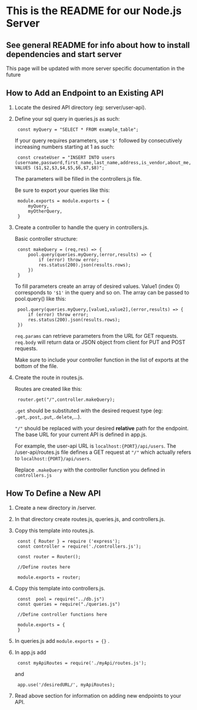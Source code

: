 # This is the README for our Node.js Server
## See general README for info about how to install dependencies and start server
This page will be updated with more server specific documentation in the future

## How to Add an Endpoint to an Existing API
1) Locate the desired API directory (eg: server/user-api).
2) Define your sql query in queries.js as such:

        const myQuery = "SELECT * FROM example_table";

    If your query requires parameters, use `'$'` followed by consecutively increasing numbers starting at 1 as such:

        const createUser = "INSERT INTO users (username,password,first_name,last_name,address,is_vendor,about_me,email) VALUES ($1,$2,$3,$4,$5,$6,$7,$8)";
    
    The parameters will be filled in the controllers.js file.
    
    Be sure to export your queries like this:

        module.exports = module.exports = {
            myQuery,
            myOtherQuery,
        }
3) Create a controller to handle the query in controllers.js.
    
    Basic controller structure:
        
        const makeQuery = (req,res) => {
            pool.query(queries.myQuery,(error,results) => {
                if (error) throw error;
                res.status(200).json(results.rows);
            })
        }

    To fill parameters create an array of desired values. Value1 (index 0) corresponds to `'$1'` in the query and so on. The array can be passed to pool.query() like this:

        pool.query(queries.myQuery,[value1,value2],(error,results) => {
            if (error) throw error;
            res.status(200).json(results.rows);
        })

    `req.params` can retrieve parameters from the URL for GET requests. `req.body` will return data or JSON object from client for PUT and POST requests.

    Make sure to include your controller function in the list of exports at the bottom of the file.

4) Create the route in routes.js.

    Routes are created like this:

        router.get("/",controller.makeQuery);
    
    `.get` should be substituted with the desired request type (eg: `.get`,`.post`,`.put`,`.delete`,...).

    `"/"` should be replaced with your desired **relative** path for the endpoint. The base URL for your current API is defined in app.js. 
    
    For example, the user-api URL is `localhost:{PORT}/api/users`. The /user-api/routes.js file defines a GET request at `"/"` which actually refers to `localhost:{PORT}/api/users`.

    Replace `.makeQuery` with the controller function you defined in `controllers.js`

## How To Define a New API
1) Create a new directory in /server.
2) In that directory create routes.js, queries.js, and controllers.js.
3) Copy this template into routes.js.

        const { Router } = require ('express');
        const controller = require('./controllers.js');

        const router = Router();

        //Define routes here

        module.exports = router;
4) Copy this template into controllers.js.
        
        const  pool = require("../db.js") 
        const queries = require("./queries.js")

        //Define controller functions here

        module.exports = {
        }
5) In queries.js add `module.exports = {}` .
6) In app.js add 
        
        const myApiRoutes = require('./myApi/routes.js');

    and

        app.use('/desiredURL/', myApiRoutes);
7) Read above section for information on adding new endpoints to your API.
    



